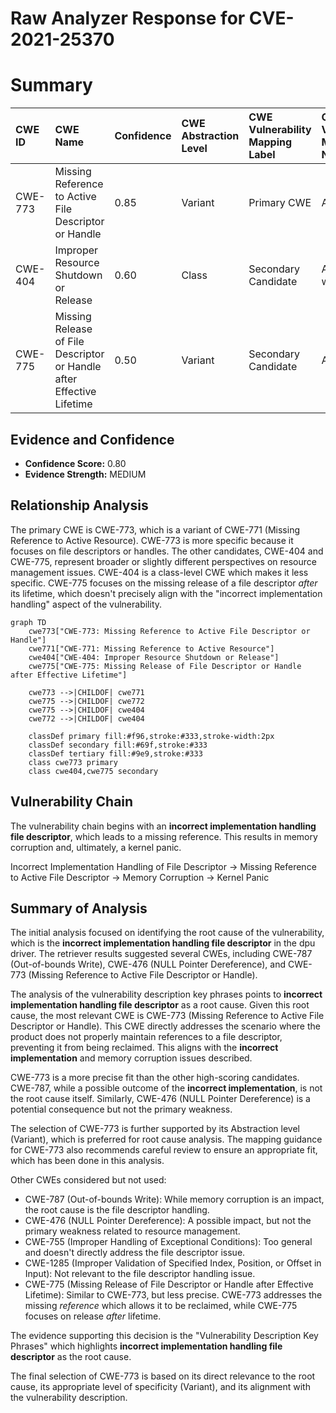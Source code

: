 # Raw Analyzer Response for CVE-2021-25370

# Summary
| CWE ID  | CWE Name                                                                 | Confidence | CWE Abstraction Level | CWE Vulnerability Mapping Label | CWE-Vulnerability Mapping Notes |
| :-------- | :----------------------------------------------------------------------- | :---------- | :---------------------- | :------------------------------ | :------------------------------ |
| CWE-773 | Missing Reference to Active File Descriptor or Handle                   | 0.85       | Variant                 | Primary CWE                     | Allowed                       |
| CWE-404 | Improper Resource Shutdown or Release                                 | 0.60       | Class                   | Secondary Candidate             | Allowed-with-Review           |
| CWE-775 | Missing Release of File Descriptor or Handle after Effective Lifetime | 0.50       | Variant                 | Secondary Candidate             | Allowed                       |

## Evidence and Confidence

*   **Confidence Score:** 0.80
*   **Evidence Strength:** MEDIUM

## Relationship Analysis

The primary CWE is CWE-773, which is a variant of CWE-771 (Missing Reference to Active Resource). CWE-773 is more specific because it focuses on file descriptors or handles. The other candidates, CWE-404 and CWE-775, represent broader or slightly different perspectives on resource management issues. CWE-404 is a class-level CWE which makes it less specific. CWE-775 focuses on the missing release of a file descriptor *after* its lifetime, which doesn't precisely align with the "incorrect implementation handling" aspect of the vulnerability.

```mermaid
graph TD
    cwe773["CWE-773: Missing Reference to Active File Descriptor or Handle"]
    cwe771["CWE-771: Missing Reference to Active Resource"]
    cwe404["CWE-404: Improper Resource Shutdown or Release"]
    cwe775["CWE-775: Missing Release of File Descriptor or Handle after Effective Lifetime"]
    
    cwe773 -->|CHILDOF| cwe771
    cwe775 -->|CHILDOF| cwe772
    cwe775 -->|CHILDOF| cwe404
    cwe772 -->|CHILDOF| cwe404
    
    classDef primary fill:#f96,stroke:#333,stroke-width:2px
    classDef secondary fill:#69f,stroke:#333
    classDef tertiary fill:#9e9,stroke:#333
    class cwe773 primary
    class cwe404,cwe775 secondary
```

## Vulnerability Chain

The vulnerability chain begins with an **incorrect implementation handling file descriptor**, which leads to a missing reference. This results in memory corruption and, ultimately, a kernel panic.

Incorrect Implementation Handling of File Descriptor -> Missing Reference to Active File Descriptor -> Memory Corruption -> Kernel Panic

## Summary of Analysis

The initial analysis focused on identifying the root cause of the vulnerability, which is the **incorrect implementation handling file descriptor** in the dpu driver. The retriever results suggested several CWEs, including CWE-787 (Out-of-bounds Write), CWE-476 (NULL Pointer Dereference), and CWE-773 (Missing Reference to Active File Descriptor or Handle).

The analysis of the vulnerability description key phrases points to **incorrect implementation handling file descriptor** as a root cause. Given this root cause, the most relevant CWE is CWE-773 (Missing Reference to Active File Descriptor or Handle). This CWE directly addresses the scenario where the product does not properly maintain references to a file descriptor, preventing it from being reclaimed. This aligns with the **incorrect implementation** and memory corruption issues described.

CWE-773 is a more precise fit than the other high-scoring candidates. CWE-787, while a possible outcome of the **incorrect implementation**, is not the root cause itself. Similarly, CWE-476 (NULL Pointer Dereference) is a potential consequence but not the primary weakness.

The selection of CWE-773 is further supported by its Abstraction level (Variant), which is preferred for root cause analysis. The mapping guidance for CWE-773 also recommends careful review to ensure an appropriate fit, which has been done in this analysis.

Other CWEs considered but not used:

*   CWE-787 (Out-of-bounds Write): While memory corruption is an impact, the root cause is the file descriptor handling.
*   CWE-476 (NULL Pointer Dereference): A possible impact, but not the primary weakness related to resource management.
*   CWE-755 (Improper Handling of Exceptional Conditions): Too general and doesn't directly address the file descriptor issue.
*   CWE-1285 (Improper Validation of Specified Index, Position, or Offset in Input): Not relevant to the file descriptor handling issue.
*   CWE-775 (Missing Release of File Descriptor or Handle after Effective Lifetime): Similar to CWE-773, but less precise. CWE-773 addresses the missing *reference* which allows it to be reclaimed, while CWE-775 focuses on release *after* lifetime.

The evidence supporting this decision is the "Vulnerability Description Key Phrases" which highlights **incorrect implementation handling file descriptor** as the root cause.

The final selection of CWE-773 is based on its direct relevance to the root cause, its appropriate level of specificity (Variant), and its alignment with the vulnerability description.